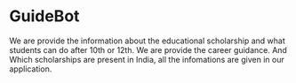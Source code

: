 # GuideBot
We are provide the information about the educational scholarship and what students can do after 10th or 12th. 
We are provide the career guidance. 
And Which scholarships are present in India, all the infomations are given in our application.
